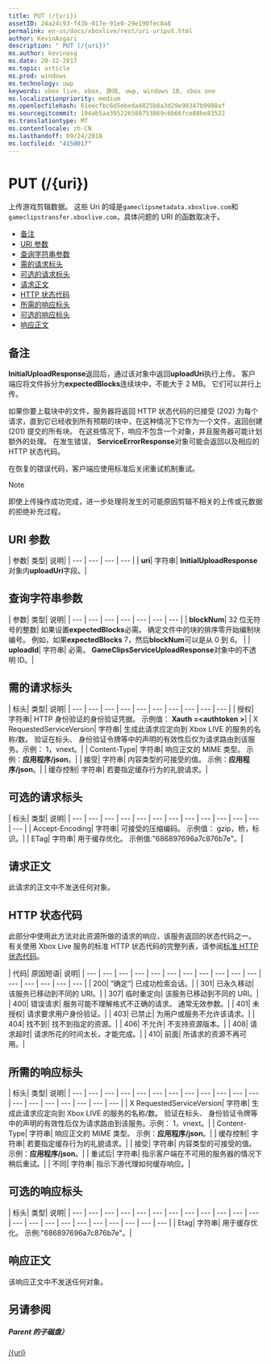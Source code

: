 ```yaml
---
title: PUT (/{uri})
assetID: 24a24c93-f43b-017e-91e0-29e190fec8a8
permalink: en-us/docs/xboxlive/rest/uri-uriput.html
author: KevinAsgari
description: " PUT (/{uri})"
ms.author: kevinasg
ms.date: 20-12-2017
ms.topic: article
ms.prod: windows
ms.technology: uwp
keywords: xbox live, xbox, 游戏, uwp, windows 10, xbox one
ms.localizationpriority: medium
ms.openlocfilehash: 61eecfbc6d5ebeda4825b8a3d29e90347b9988af
ms.sourcegitcommit: 194ab5aa395226580753869c6b66fce88be83522
ms.translationtype: MT
ms.contentlocale: zh-CN
ms.lasthandoff: 09/24/2018
ms.locfileid: "4150017"
---
```

# <a name="put-uri"></a>PUT (/{uri})
上传游戏剪辑数据。
这些 Uri 的域是`gameclipsmetadata.xboxlive.com`和`gameclipstransfer.xboxlive.com`，具体问题的 URI 的函数取决于。

  * [备注](#ID4EX)
  * [URI 参数](#ID4EQB)
  * [查询字符串参数](#ID4ERC)
  * [需的请求标头](#ID4EBE)
  * [可选的请求标头](#ID4ENG)
  * [请求正文](#ID4EWH)
  * [HTTP 状态代码](#ID4ECAAC)
  * [所需的响应标头](#ID4EYEAC)
  * [可选的响应标头](#ID4ELHAC)
  * [响应正文](#ID4ELIAC)

<a id="ID4EX"></a>


## <a name="remarks"></a>备注

**InitialUploadResponse**返回后，通过该对象中返回**uploadUri**执行上传。 客户端应将文件拆分为**expectedBlocks**连续块中，不能大于 2 MB。 它们可以并行上传。

如果你要上载块中的文件，服务器将返回 HTTP 状态代码的已接受 (202) 为每个请求，直到它已经收到所有预期的块中，在这种情况下它作为一个文件，返回创建 (201) 提交的所有块。 在这些情况下，响应不包含一个对象，并且服务器可能计划额外的处理。 在发生错误， **ServiceErrorResponse**对象可能会返回以及相应的 HTTP 状态代码。

在恢复的错误代码，客户端应使用标准后关闭重试机制重试。

> [!NOTE] 
> 即使上传操作成功完成，进一步处理将发生的可能原因剪辑不相关的上传或元数据的拒绝补充过程。


<a id="ID4EQB"></a>


## <a name="uri-parameters"></a>URI 参数

| 参数| 类型| 说明|
| --- | --- | --- | --- |
| <b>uri</b>| 字符串| <b>InitialUploadResponse</b>对象内<b>uploadUri</b>字段。|

<a id="ID4ERC"></a>


## <a name="query-string-parameters"></a>查询字符串参数

| 参数| 类型| 说明|
| --- | --- | --- | --- | --- | --- | --- |
| <b>blockNum</b>| 32 位无符号的整数| 如果设置<b>expectedBlocks</b>必需。 确定文件中的块的排序零开始编制块编号。 例如，如果<b>expectedBlocks</b> 7，然后<b>blockNum</b>可以是从 0 到 6。 |
| <b>uploadId</b>| 字符串| 必需。 <b>GameClipsServiceUploadResponse</b>对象中的不透明 ID。|

<a id="ID4EBE"></a>


## <a name="required-request-headers"></a>需的请求标头

| 标头| 类型| 说明|
| --- | --- | --- | --- | --- | --- | --- | --- | --- | --- |
| 授权| 字符串| HTTP 身份验证的身份验证凭据。 示例值： <b>Xauth =&lt;authtoken ></b>|
| X RequestedServiceVersion| 字符串| 生成此请求应定向到 Xbox LIVE 的服务的名称/数。 验证在标头、 身份验证令牌等中的声明的有效性后仅为请求路由到该服务。示例： 1，vnext。|
| Content-Type| 字符串| 响应正文的 MIME 类型。 示例：<b>应用程序/json</b>。|
| 接受| 字符串| 内容类型的可接受的值。 示例：<b>应用程序/json</b>。|
| 缓存控制| 字符串| 若要指定缓存行为的礼貌请求。|

<a id="ID4ENG"></a>


## <a name="optional-request-headers"></a>可选的请求标头

| 标头| 类型| 说明|
| --- | --- | --- | --- | --- | --- | --- | --- | --- | --- | --- | --- | --- |
| Accept-Encoding| 字符串| 可接受的压缩编码。 示例值： gzip，桥，标识。|
| ETag| 字符串| 用于缓存优化。 示例值:"686897696a7c876b7e"。|

<a id="ID4EWH"></a>


## <a name="request-body"></a>请求正文

此请求的正文中不发送任何对象。

<a id="ID4ECAAC"></a>


## <a name="http-status-codes"></a>HTTP 状态代码

此部分中使用此方法对此资源所做的请求的响应，该服务返回的状态代码之一。 有关使用 Xbox Live 服务的标准 HTTP 状态代码的完整列表，请参阅[标准 HTTP 状态代码](../../additional/httpstatuscodes.md)。

| 代码| 原因短语| 说明|
| --- | --- | --- | --- | --- | --- | --- | --- | --- | --- | --- | --- | --- | --- | --- | --- |
| 200| “确定”| 已成功检索会话。|
| 301| 已永久移动| 该服务已移动到不同的 URI。|
| 307| 临时重定向| 该服务已移动到不同的 URI。|
| 400| 错误请求| 服务可能不理解格式不正确的请求。 通常无效参数。|
| 401| 未授权| 请求要求用户身份验证。|
| 403| 已禁止| 为用户或服务不允许该请求。|
| 404| 找不到| 找不到指定的资源。|
| 406| 不允许| 不支持资源版本。|
| 408| 请求超时| 请求所花的时间太长，才能完成。|
| 410| 前面| 所请求的资源不再可用。|

<a id="ID4EYEAC"></a>


## <a name="required-response-headers"></a>所需的响应标头

| 标头| 类型| 说明|
| --- | --- | --- | --- | --- | --- | --- | --- | --- | --- | --- | --- | --- | --- | --- | --- | --- | --- | --- |
| X RequestedServiceVersion| 字符串| 生成此请求应定向到 Xbox LIVE 的服务的名称/数。 验证在标头、 身份验证令牌等中的声明的有效性后仅为请求路由到该服务。示例： 1，vnext。|
| Content-Type| 字符串| 响应正文的 MIME 类型。 示例：<b>应用程序/json</b>。|
| 缓存控制| 字符串| 若要指定缓存行为的礼貌请求。|
| 接受| 字符串| 内容类型的可接受的值。 示例：<b>应用程序/json</b>。|
| 重试后| 字符串| 指示客户端在不可用的服务器的情况下稍后重试。|
| 不同| 字符串| 指示下游代理如何缓存响应。|

<a id="ID4ELHAC"></a>


## <a name="optional-response-headers"></a>可选的响应标头

| 标头| 类型| 说明|
| --- | --- | --- | --- | --- | --- | --- | --- | --- | --- | --- | --- | --- | --- | --- | --- | --- | --- | --- | --- | --- | --- |
| Etag| 字符串| 用于缓存优化。 示例:"686897696a7c876b7e"。|

<a id="ID4ELIAC"></a>


## <a name="response-body"></a>响应正文

该响应正文中不发送任何对象。

<a id="ID4EWIAC"></a>


## <a name="see-also"></a>另请参阅

<a id="ID4EYIAC"></a>


##### <a name="parent"></a>Parent 的子磁盘）

[/{uri}](uri-uri.md)
